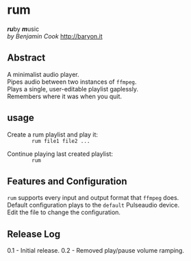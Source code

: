 # rum

***ru***by ***m***usic\
*by Benjamin Cook*
<http://baryon.it>

## Abstract

A minimalist audio player.\
Pipes audio between two instances of `ffmpeg`.\
Plays a single, user-editable playlist gaplessly.\
Remembers where it was when you quit.

## usage
Create a rum playlist and play it:\
`        rum file1 file2 ...`
	
Continue playing last created playlist:\
`        rum`

## Features and Configuration

`rum` supports every input and output format that `ffmpeg` does.\
Default configuration plays to the `default` Pulseaudio device.\
Edit the file to change the configuration.

## Release Log
0.1 - Initial release.
0.2 - Removed play/pause volume ramping.
